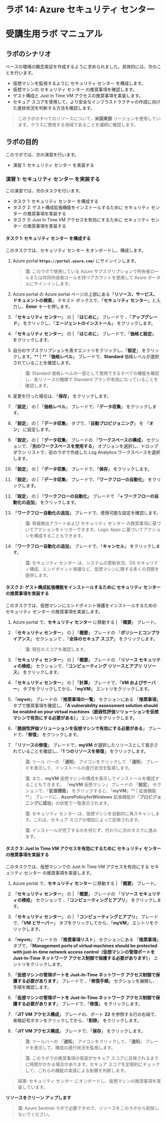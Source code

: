 ﻿---
lab:
    title: '14 - Azure セキュリティ センター'
    module: 'モジュール 04 - セキュリティ操作の管理'
---

# ラボ 14: Azure セキュリティ センター
# 受講生用ラボ マニュアル

## ラボのシナリオ

ベースの環境の概念実証を作成するように求められました。具体的には、次のことを行います。

- 仮想マシンを監視するように セキュリティ センター を構成します。
- 仮想マシンの セキュリティ センター の推奨事項を確認します。
- ゲスト構成と Just In Time VM アクセスの推奨事項を実装します。 
- セキュア スコアを使用して、より安全なインフラストラクチャの作成に向けた進捗状況を判断する方法を確認します。

> このラボのすべてのリソースについて、**米国東部** リージョンを使用しています。クラスに使用する地域であることを講師に確認します。 

## ラボの目的

このラボでは、次の演習を行います。

- 演習 1: セキュリティ センター を実装する

### 演習 1: セキュリティ センター を実装する

この演習では、次のタスクを行います。

- タスク 1: セキュリティ センター を構成する
- タスク 2: ゲスト構成拡張機能をインストールするために セキュリティ センター の推奨事項を実装する
- タスク 3: Just In Time VM アクセスを有効にするために セキュリティ センター の推奨事項を実装する

#### タスク 1: セキュリティ センター を構成する

このタスクでは、セキュリティ センター をオンボードし、構成します。

1. Azure portal **`https://portal.azure.com/`** にサインインします。

    >**注**: このラボで使用している Azure サブスクリプションで所有者ロールまたは共同作成者ロールを持つアカウントを使用して Azure ポータルにサインインします。

1. Azure portal の Azure portal ページの上部にある「**リソース、サービス、ドキュメントの検索**」 テキスト ボックスで、「**セキュリティ センター**」と入力し、**Enter** キーを押します。     

1. 「**セキュリティ センター**」 の \| 「**はじめに**」 ブレードで 、「**アップグレード**」 をクリックし、「**エージェントのインストール**」 をクリックします。    
     
1. 「**セキュリティ センター**」 の \| 「**はじめに**」 ブレードで、「**価格と設定**」 をクリックします。  

1. 自分のサブスクリプションを表すエントリをクリックし、「**設定**」 をクリックします。** | **「**価格レベル**」 ブレードで、**Standard** 価格レベルが選択されていることを確認します。   

    >**注**: Standard 価格レベルの一部として使用できるすべての機能を確認し、各リソースの種類で Standard プランが有効になっていることを確認します。 

1. 変更を行った場合は、「**保存**」 をクリックします。 

1. 「**設定**」 の \| 「**価格レベル**」 ブレードで、「**データ収集**」 をクリックします。  

1. 「**設定**」 の \| 「**データ収集**」 タブで、「**自動プロビジョニング**」 を 「**オン**」  に設定します。 

1. 「**設定**」 の \| 「**データ収集**」 ブレードの 「**ワークスペースの構成**」 セクションで、「**別のワークスペースを使用する**」 オプションを選択し、ドロップダウン リストで、前のラボで作成した Log Analytics ワークスペースを選択します。     

1. 「**設定**」 の \| 「**データ収集**」 ブレードで、「**保存**」 をクリックします。  

1. 「**設定**」 の \| 「**データ収集**」 ブレードで、「**ワークフローの自動化**」 をクリックします。  

1. 「**設定**」 の \| 「**ワークフローの自動化**」 ブレードで 「**+ ワークフローの自動化の追加**」 をクリックします。  

1. 「**ワークフロー自動化の追加**」 ブレードで、使用可能な設定を確認します。  

    >**注**: 脅威検出アラートおよび セキュリティ センター の推奨事項に基づいてアクションをトリガーできます。Logic Apps に基づいてアクションを構成することもできます。 

1. 「**ワークフロー自動化の追加**」 ブレードで、「**キャンセル**」 をクリックします。   

    >**注**: セキュリティ センター は、システムの更新状況、OS セキュリティ構成、エンドポイント保護など、仮想マシンに関する多くの洞察を提供します。

#### タスク 2: ゲスト構成拡張機能をインストールするために セキュリティ センター の推奨事項を実装する

このタスクでは、仮想マシンにエンドポイント保護をインストールするための セキュリティ センター の推奨事項を実装します。 

1. Azure portal で、**セキュリティ センター** に移動する \| 「**概要**」 ブレード。 

1. 「**セキュリティ センター**」 の \| 「**概要**」 ブレードの 「**ポリシーとコンプライアンス**」 セクションで 、「**全体のセキュア スコア**」 をクリックします。     

    >**注**: 現在のスコアを確認します。

1. 「**セキュリティ センター**」 の \| 「**概要**」 ブレードの 「**リソース セキュリティの検疫**」 セクションで、「**コンピューティング リソースとアプリ リソース**」 をクリックします。    

1. 「**セキュリティ センター**」 の \| 「**計算**」 ブレードで、「**VM およびサーバー**」 タブをクリックしてから、「**myVM**」 エントリをクリックします。    

1. 「**myvm**」 ブレードの 「**推奨事項の一覧**」 セクションにある 「**推奨事項**」 タブで推奨事項を確認し、「**A vulnerability assessment solution should be enabled on your virtual machines（脆弱性評価ソリューションを仮想マシンで有効にする必要がある）**」 エントリをクリックします。 

1. 「**脆弱性評価ソリューションを仮想マシンで有効にする必要がある**」 ブレードで、「**修復**」 をクリックします。   

1. 「**リソースの修復**」 ブレードで、**myVM** が選択したリソースとして表示されていることを確認し、「**1 つのリソースを修復**」 をクリックします。     

    >**注**: ツール バーの 「**通知**」 アイコンをクリックして 「**通知**」 ブレードを表示して、インストールの進行状況を監視します。    

    >**注**:  また、**myVM** 仮想マシンの構成を表示してインストールを確認することもできます。  「**myVM** 仮想マシン」 ブレードの 「**設定**」 セクションで、「**拡張機能**」 をクリックすると、「**myVM**」** \| 拡張機能**」 ブレードに、**AzurePolicyforWindows** 拡張機能が「**プロビジョニングに成功**」の状態で一覧表示されます。  

    >**注**: セキュリティ センター は、仮想マシンを自動的に再スキャンします。これは、セキュア スコアの増加によって反映されます。

    >**注**: インストールが完了するのを待たず、代わりに次のタスクに進みます。 

#### タスク 3: Just In Time VM アクセスを有効にするために セキュリティ センター の推奨事項を実装する

このタスクでは、仮想マシンでの Just In Time VM アクセスを有効にする セキュリティ センター の推奨事項を実装します。 

1. Azure portal で、**セキュリティ センター** に移動する | 「**概要**」 ブレード。 

1. 「**セキュリティ センター**」 の \| 「**概要**」 ブレードの 「**リソース セキュリティの検疫**」 セクションで 、「**コンピューティングとアプリ**」 をクリックします。    

1. 「**セキュリティ センター**」 の \| 「**コンピューティングとアプリ**」 ブレードで、「**VM とサーバー**」 タブをクリックしてから、「**myVM**」 エントリをクリックします。    

1. 「**myvm**」 ブレードの 「**推奨事項リスト**」 セクションにある 「**推奨事項**」 タブで、「**Management ports of virtual machines should be protected with just-in-time network access control（仮想マシンの管理ポートを Just-In-Time ネットワーク アクセス制御で保護する必要があります）**」 エントリをクリックします。       

1. 「**仮想マシンの管理ポートを Just-In-Time ネットワーク アクセス制御で保護する必要があります**」 ブレードで 、「**修復手順**」 セクションを展開し、手順を確認します。    

1. 「**仮想マシンの管理ポートを Just-In-Time ネットワーク アクセス制御で保護する必要があります**」 ブレードで、「**修復**」 をクリックします。   

1. 「**JIT VM アクセス構成**」 ブレードの、ポート **22** を参照する行の右端で、省略記号ボタンをクリックしてから、「**削除**」 をクリックします。     

1. 「**JIT VM アクセス構成**」 ブレードで、「**保存**」 をクリックします。

    >**注**: ツールバーの 「**通知**」 アイコンをクリックして、「**通知**」 ブレードを表示して、構成の進行状況を監視します。    

    >**注**: このラボでの推奨事項の実装がセキュア スコアに反映されるまでに時間がかかる場合があります。セキュア スコアを定期的にチェックして、これらの機能の実装による影響を判断します。 

> 結果: セキュリティ センター にオンボードし、仮想マシンの推奨事項を実装しています。 

**リソースをクリーン アップします**

>**注**: Azure Sentinel ラボで必要ですので、リソースをこのラボから削除しないでください。